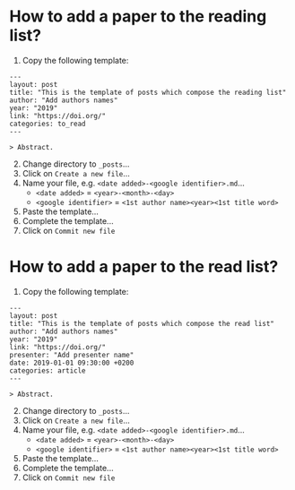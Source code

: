 # How to add a paper to the reading list?

1. Copy the following template:
```
---
layout: post
title: "This is the template of posts which compose the reading list"
author: "Add authors names"
year: "2019"
link: "https://doi.org/"
categories: to_read
---

> Abstract.
```
2. Change directory to `_posts`...
3. Click on `Create a new file`...
4. Name your file, e.g. `<date added>-<google identifier>.md`...
    - `<date added>` = `<year>-<month>-<day>`
    - `<google identifier>` = `<1st author name><year><1st title word>`
5. Paste the template...
6. Complete the template...
7. Click on `Commit new file`


# How to add a paper to the read list?

1. Copy the following template:
```
---
layout: post
title: "This is the template of posts which compose the read list"
author: "Add authors names"
year: "2019"
link: "https://doi.org/"
presenter: "Add presenter name"
date: 2019-01-01 09:30:00 +0200
categories: article
---

> Abstract.
```
2. Change directory to `_posts`...
3. Click on `Create a new file`...
4. Name your file, e.g. `<date added>-<google identifier>.md`...
    - `<date added>` = `<year>-<month>-<day>`
    - `<google identifier>` = `<1st author name><year><1st title word>`
5. Paste the template...
6. Complete the template...
7. Click on `Commit new file`
